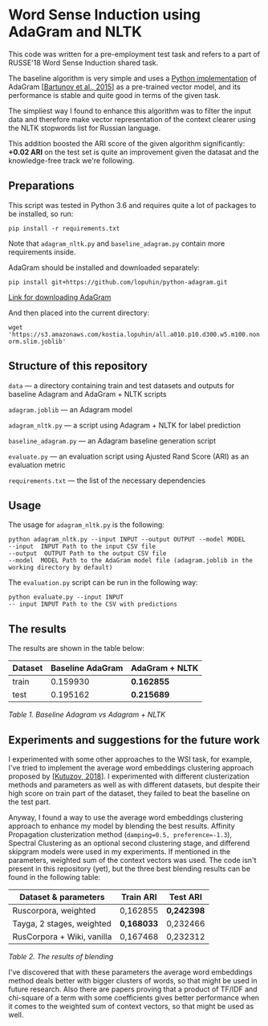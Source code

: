 # Word Sense Induction using AdaGram and NLTK
This code was written for a pre-employment test task and refers to a part of RUSSE'18 Word Sense Induction shared task.

The baseline algorithm is very simple and uses a [Python implementation](https://github.com/lopuhin/python-adagram) of AdaGram [[Bartunov et al., 2015](http://arxiv.org/abs/1502.07257)] as a pre-trained vector model, and its performance is stable and quite good in terms of the given task.

The simpliest way I found to enhance this algorithm was to filter the input data and therefore make vector representation of the context clearer using the NLTK stopwords list for Russian language. 

This addition boosted the ARI score of the given algorithm significantly: **+0.02 ARI** on the test set is quite an improvement given the datasat and the knowledge-free track we're following. 

## Preparations
This script was tested in Python 3.6 and requires quite a lot of packages to be installed, so run:
```
pip install -r requirements.txt
```
Note that `adagram_nltk.py` and `baseline_adagram.py` contain more requirements inside.

AdaGram should be installed and downloaded separately:

```pip install git+https://github.com/lopuhin/python-adagram.git```

[Link for downloading AdaGram](https://s3.amazonaws.com/kostia.lopuhin/all.a010.p10.d300.w5.m100.nonorm.slim.joblib)

And then placed into the current directory:

```wget 'https://s3.amazonaws.com/kostia.lopuhin/all.a010.p10.d300.w5.m100.nonorm.slim.joblib'```

## Structure of this repository
`data` — a directory containing train and test datasets and outputs for baseline Adagram and AdaGram + NLTK scripts

`adagram.joblib` — an Adagram model

`adagram_nltk.py` — a script using Adagram + NLTK for label prediction

`baseline_adagram.py` — an Adagram baseline generation script

`evaluate.py` — an evaluation script using Ajusted Rand Score (ARI) as an evaluation metric

`requirements.txt` — the list of the necessary dependencies

## Usage
The usage for `adagram_nltk.py` is the following:
```
python adagram_nltk.py --input INPUT --output OUTPUT --model MODEL
--input  INPUT Path to the input CSV file
--output  OUTPUT Path to the output CSV file
--model  MODEL Path to the AdaGram model file (adagram.joblib in the working directory by default)
```
The `evaluation.py` script can be run in the following way:
```
python evaluate.py --input INPUT
-- input INPUT Path to the CSV with predictions
```

##  The results 
The results are shown in the table below:

 |  **Dataset** | **Baseline AdaGram**      | **AdaGram + NLTK** | 
 |---| ------------- | ------------- |
 |train  | 0.159930  | **0.162855** |
 |  test| 0.195162  | **0.215689**  |
 
 *Table 1. Baseline Adagram vs Adagram + NLTK*

## Experiments and suggestions for the future work

I experimented with some other approaches to the WSI task, for example, I've tried to implement the average word embeddings clustering approach proposed by [[Kutuzov, 2018](https://arxiv.org/ftp/arxiv/papers/1805/1805.02258.pdf)]. I experimented with different clusterization methods and parameters as well as with different datasets, but despite their high score on train part of the dataset, they failed to beat the baseline on the test part. 

Anyway, I found a way to use the average word embeddings clustering approach to enhance my model by blending the best results. Affinity Propagation clusterization method (`damping=0.5, preference=-1.3`), Spectral Clustering as an optional second clustering stage, and differend skipgram models were used in my experiments. If mentioned in the parameters, weighted sum of the context vectors was used. The code isn't present in this repository (yet), but the three best blending results can be found in the following table:

 |  **Dataset & parameters** | **Train ARI**     | **Test ARI** | 
 |---| ------------- | ------------- |
 |Ruscorpora, weighted  | 0,162855 | **0,242398** |
 |Tayga, 2 stages, weighted |**0,168033** | 0,232466 | 
 |RusCorpora + Wiki, vanilla | 0,167468 | 0,232312  |
 
*Table 2. The results of blending*

I've discovered that with these parameters the average word embeddings method deals better with bigger clusters of words, so that might be used in future research. Also there are papers proving that a product of TF/IDF and chi-square of a term with some coefficients gives better performance when it comes to the weighted sum of context vectors, so that might be used as well.
